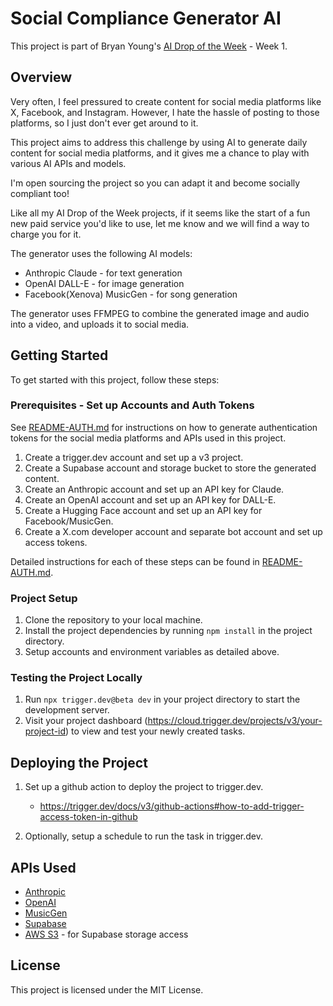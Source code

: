 # Social Compliance Generator AI

This project is part of Bryan Young's [AI Drop of the Week](https://intertwinesys.com/) - Week 1.

## Overview

Very often, I feel pressured to create content for social media platforms like X, Facebook, and Instagram.
However, I hate the hassle of posting to those platforms, so I just don't ever get around to it.

This project aims to address this challenge by using AI to generate daily content for social media platforms,
and it gives me a chance to play with various AI APIs and models.

I'm open sourcing the project so you can adapt it and become socially compliant too!

Like all my AI Drop of the Week projects, if it seems like the start of a fun new paid service you'd like to use,
let me know and we will find a way to charge you for it.

The generator uses the following AI models:

- Anthropic Claude - for text generation
- OpenAI DALL-E - for image generation
- Facebook(Xenova) MusicGen - for song generation

The generator uses FFMPEG to combine the generated image and audio into a video, and uploads it to social media.

## Getting Started

To get started with this project, follow these steps:

### Prerequisites - Set up Accounts and Auth Tokens

See [README-AUTH.md](README-AUTH.md) for instructions on how to generate authentication tokens for the
social media platforms and APIs used in this project.

1. Create a trigger.dev account and set up a v3 project.
1. Create a Supabase account and storage bucket to store the generated content.
1. Create an Anthropic account and set up an API key for Claude.
1. Create an OpenAI account and set up an API key for DALL-E.
1. Create a Hugging Face account and set up an API key for Facebook/MusicGen.
1. Create a X.com developer account and separate bot account and set up access tokens.

Detailed instructions for each of these steps can be found in [README-AUTH.md](README-AUTH.md).

### Project Setup

1. Clone the repository to your local machine.
1. Install the project dependencies by running `npm install` in the project directory.
1. Setup accounts and environment variables as detailed above.

### Testing the Project Locally

1. Run `npx trigger.dev@beta dev` in your project directory to start the development server.
1. Visit your project dashboard (<https://cloud.trigger.dev/projects/v3/your-project-id>) to view and test your newly created tasks.

## Deploying the Project

1. Set up a github action to deploy the project to trigger.dev.

   - <https://trigger.dev/docs/v3/github-actions#how-to-add-trigger-access-token-in-github>

2. Optionally, setup a schedule to run the task in trigger.dev.

## APIs Used

- [Anthropic](https://www.anthropic.com/)
- [OpenAI](https://openai.com/)
- [MusicGen](https://huggingface.co/Xenova/musicgen-small)
- [Supabase](https://supabase.com/)
- [AWS S3](https://aws.amazon.com/s3/) - for Supabase storage access

## License

This project is licensed under the MIT License.
